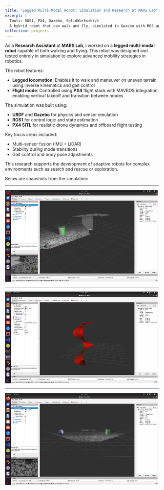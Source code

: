 ```yaml
---
title: "Legged Multi-Modal Robot: Simulation and Research at MARS Lab"
excerpt: |
  Tools: ROS1, PX4, Gazebo, SolidWorks<br/>
  A hybrid robot that can walk and fly, simulated in Gazebo with ROS and PX4.<br/><img src='/images/Lab.jpeg' alt='Legged Robot' width='500' height='300'/>
collection: projects
---
```


As a **Research Assistant** at **MARS Lab**, I worked on a **legged multi-modal robot** capable of both walking and flying. This robot was designed and tested entirely in simulation to explore advanced mobility strategies in robotics.

The robot features:
- **Legged locomotion**: Enables it to walk and maneuver on uneven terrain using inverse kinematics and gait control
- **Flight mode**: Controlled using **PX4** flight stack with MAVROS integration, enabling vertical takeoff and transition between modes

The simulation was built using:
- **URDF** and **Gazebo** for physics and sensor emulation
- **ROS1** for control logic and state estimation
- **PX4 SITL** for realistic drone dynamics and offboard flight testing

Key focus areas included:
- Multi-sensor fusion (IMU + LiDAR)
- Stability during mode transitions
- Gait control and body pose adjustments

This research supports the development of adaptive robots for complex environments such as search and rescue or exploration.

Below are snapshots from the simulation:

---

<img src="/images/Simulation_1.png" alt="Legged Robot 1" width="500" height="300">

---

<img src="/images/Simulation_3.png" alt="Legged Robot 2" width="500" height="300">

---

<img src="/images/Simulation_4.png" alt="Legged Robot 3" width="500" height="300">
